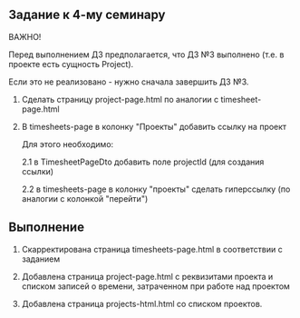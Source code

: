 ## Задание к 4-му семинару

ВАЖНО!

Перед выполнением ДЗ предполагается, что ДЗ №3 выполнено (т.е. в проекте есть сущность Project).

Если это не реализовано - нужно сначала завершить ДЗ №3.

1. Сделать страницу project-page.html по аналогии с timesheet-page.html

2. В timesheets-page в колонку "Проекты" добавить ссылку на проект

   Для этого необходимо:

   2.1 в TimesheetPageDto добавить поле projectId (для создания ссылки)

   2.2 в timesheets-page в колонку "проекты" сделать гиперссылку (по аналогии с колонкой "перейти")

## Выполнение

1. Скарректирована страница timesheets-page.html в соответствии с заданием

2. Добавлена страница project-page.html с реквизитами проекта и списком записей о времени, затраченном при работе над проектом

3. Добавлена страница projects-html.html со списком проектов.



